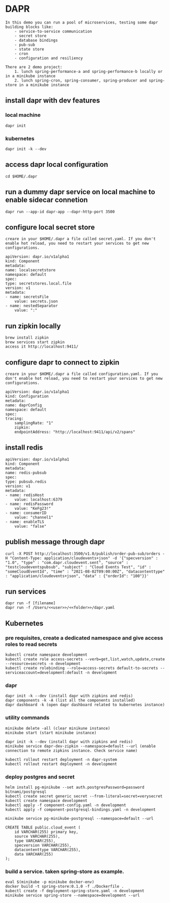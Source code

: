 # DAPR

    In this demo you can run a pool of microservices, testing some dapr building blocks like:
        - service-to-service communication
        - secret store
        - database bindings
        - pub-sub
        - state store
        - cron
        - configuration and resiliency
  
    There are 2 demo project:
        1. lunch spring-performance-a and spring-performance-b locally or in a minikube instance
        2. lunch spring-cron, spring-consumer, spring-producer and spring-store in a minikube instance

## install dapr with dev features

### local machine

    dapr init

### kubernetes

    dapr init -k --dev

## access dapr local configuration

    cd $HOME/.dapr

## run a dummy dapr service on local machine to enable sidecar connetion

    dapr run --app-id dapr-app --dapr-http-port 3500

## configure local secret store

    creare in your $HOME/.dapr a file called secret.yaml. If you don't enable hot reload, you need to restart your services to get new configurations.

    apiVersion: dapr.io/v1alpha1
    kind: Component
    metadata:
    name: localsecretstore
    namespace: default
    spec:
    type: secretstores.local.file
    version: v1
    metadata:
    - name: secretsFile
        value: secrets.json
    - name: nestedSeparator
        value: ":"

## run zipkin locally

    brew install zipkin
    brew services start zipkin
    access it http://localhost:9411/

## configure dapr to connect to zipkin

    creare in your $HOME/.dapr a file called configuration.yaml. If you don't enable hot reload, you need to restart your services to get new configurations.

    apiVersion: dapr.io/v1alpha1
    kind: Configuration
    metadata:
    name: daprConfig
    namespace: default
    spec:
    tracing:
        samplingRate: "1"
        zipkin:
        endpointAddress: "http://localhost:9411/api/v2/spans"

## install redis

    apiVersion: dapr.io/v1alpha1
    kind: Component
    metadata:
    name: redis-pubsub
    spec:
    type: pubsub.redis
    version: v1
    metadata:
    - name: redisHost
        value: localhost:6379
    - name: redisPassword
        value: "KeFg23!"
    - name: consumerID
        value: "channel1"
    - name: enableTLS
        value: "false"

## publish message through dapr

    curl -X POST http://localhost:3500/v1.0/publish/order-pub-sub/orders -H "Content-Type: application/cloudevents+json" -d '{"specversion" : "1.0", "type" : "com.dapr.cloudevent.sent", "source" : "testcloudeventspubsub", "subject" : "Cloud Events Test", "id" : "someCloudEventId", "time" : "2021-08-02T09:00:00Z", "datacontenttype" : "application/cloudevents+json", "data" : {"orderId": "100"}}'

## run services

    dapr run -f [filename]
    dapr run -f /Users/<<user>>/<<folder>>/dapr.yaml

## Kubernetes

### pre requisites, create a dedicated namespace and give access roles to read secrets

    kubectl create namespace development
    kubectl create role access-secrets --verb=get,list,watch,update,create --resource=secrets -n development
    kubectl create rolebinding --role=access-secrets default-to-secrets --serviceaccount=development:default -n development

### dapr

    dapr init -k --dev (install dapr with zipkins and redis)
    dapr components -k -A (list all the components installed)
    dapr dashboard -k (open dapr dashboard related to kubernetes instance)

### utility commands

    minikube delete -all (clear minikune instance)
    minikube start (start minikube instance)

    dapr init -k --dev (install dapr with zipkins and redis)
    minikube service dapr-dev-zipkin --namespace=default --url (enable connection to remote zipkins instance. Check service name)

    kubectl rollout restart deployment -n dapr-system
    kubectl rollout restart deployment -n development 

### deploy postgres and secret

    helm install pg-minikube --set auth.postgresPassword=password bitnami/postgresql
    kubectl create secret generic secret --from-literal=secret=verysecret
    kubectl create namespace development
    kubectl apply -f component-config.yaml -n development
    kubectl apply -f component-postgresql-bindings.yaml -n development

    minikube service pg-minikube-postgresql --namespace=default --url

    CREATE TABLE public.cloud_event (
        id VARCHAR(255) primary key,
        source VARCHAR(255),
        type VARCHAR(255),
        specversion VARCHAR(255),
        datacontenttype VARCHAR(255),
        data VARCHAR(255)
    );

### build a service. taken spring-store as example.

    eval $(minikube -p minikube docker-env)
    docker build -t spring-store:0.1.0 -f ./Dockerfile .
    kubectl create -f deployment-spring-store.yaml -n development
    minikube service spring-store --namespace=development --url